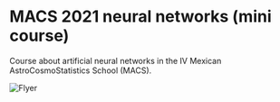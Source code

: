 # MACS 2021 neural networks (mini course)

Course about artificial neural networks in the IV Mexican AstroCosmoStatistics School (MACS).

![Flyer](https://github.com/igomezv/MACS_2021_neural_networks/blob/main/img/macs.jpg)